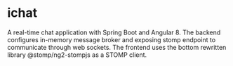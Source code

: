 # ichat
A real-time chat application with Spring Boot and Angular 8.
The backend configures in-memory message broker and exposing stomp endpoint to communicate through web sockets. 
The frontend uses the bottom rewritten library @stomp/ng2-stompjs as a STOMP client.
